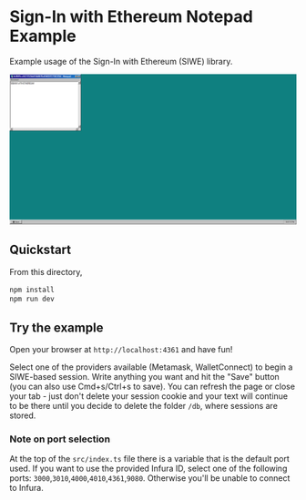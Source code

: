 # Sign-In with Ethereum Notepad Example
Example usage of the Sign-In with Ethereum (SIWE) library.

![Sign-In with Ethereum Notepad](./notepad.png "Sign-In with Ethereum Notepad")

## Quickstart
From this directory,
```bash
npm install
npm run dev
```

## Try the example
Open your browser at `http://localhost:4361` and have fun!

Select one of the providers available (Metamask, WalletConnect) to begin a SIWE-based
session. Write anything you want and hit the "Save" button (you can also use
Cmd+s/Ctrl+s to save). You can refresh the page or close your tab -  just don't
delete your session cookie and your text will continue to be there until you
decide to delete the folder `/db`, where sessions are stored.

### Note on port selection
At the top of the `src/index.ts` file there is a variable that is the default port
used. If you want to use the provided Infura ID, select one of the following ports: 
`3000`,`3010`,`4000`,`4010`,`4361`,`9080`. Otherwise you'll be unable to connect 
to Infura.
